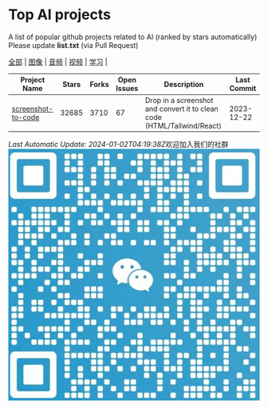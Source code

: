 # Top AI projects
A list of popular github projects related to AI (ranked by stars automatically)
Please update **list.txt** (via Pull Request)

<a href="./README.md">全部</a> |   <a href="./READMEpicture.md">图像</a> |   <a href="./READMEaudio.md">音频</a> | <a href="./READMEvideo.md">视频</a> | <a href="./READMElearn.md">学习</a> | 

| Project Name | Stars | Forks | Open Issues | Description | Last Commit |
| ------------ | ----- | ----- | ----------- | ----------- | ----------- |
| [screenshot-to-code](https://github.com/abi/screenshot-to-code) | 32685 | 3710 | 67 | Drop in a screenshot and convert it to clean code (HTML/Tailwind/React) | 2023-12-22 |

*Last Automatic Update: 2024-01-02T04:19:38Z*欢迎加入我们的社群 ![](https://raw.githubusercontent.com/mouuii/picture/master/weichat.jpg) 